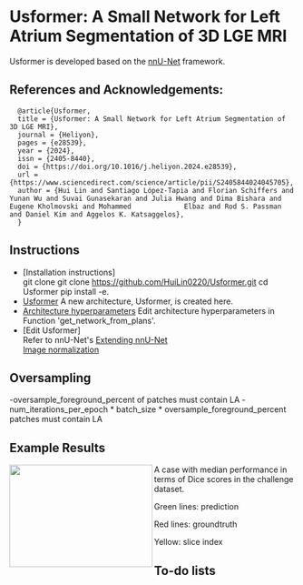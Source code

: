# Usformer: A Small Network for Left Atrium Segmentation of 3D LGE MRI
Usformer is developed based on the [nnU-Net](https://github.com/MIC-DKFZ/nnUNet) framework.

## References and Acknowledgements:

      @article{Usformer,
      title = {Usformer: A Small Network for Left Atrium Segmentation of 3D LGE MRI},
      journal = {Heliyon},
      pages = {e28539},
      year = {2024},
      issn = {2405-8440},
      doi = {https://doi.org/10.1016/j.heliyon.2024.e28539},
      url = {https://www.sciencedirect.com/science/article/pii/S2405844024045705},
      author = {Hui Lin and Santiago López-Tapia and Florian Schiffers and Yunan Wu and Suvai Gunasekaran and Julia Hwang and Dima Bishara and Eugene Kholmovski and Mohammed             Elbaz and Rod S. Passman and Daniel Kim and Aggelos K. Katsaggelos},
      }

## Instructions
- [Installation instructions]  
      git clone git clone https://github.com/HuiLin0220/Usformer.git
      cd Usformer
      pip install -e.
- [Usformer](nnunetv2/dynamic_network_architectures/architectures/unet.py) A new architecture, Usformer, is created here.
- [Architecture hyperparameters](nnunetv2/utilities/get_network_from_plans.py) Edit architecture hyperparameters in Function 'get_network_from_plans'.
- [Edit Usformer]  
      Refer to nnU-Net's [Extending nnU-Net](documentation/extending_nnunet.md)  
      [Image normalization](documentation/explanation_normalization.md)

## Oversampling
-oversample_foreground_percent of patches must contain LA
-num_iterations_per_epoch * batch_size * oversample_foreground_percent patches must contain LA

## Example Results
<img align="left" width="252" height="180" src="/results/P20.gif"> A case with median performance in terms of Dice scores in the challenge dataset.

Green lines: prediction

Red lines: groundtruth

Yellow: slice index




## To-do lists
     

